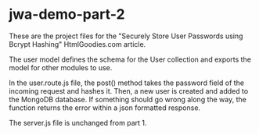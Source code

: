 # jwa-demo-part-2
These are the project files for the "Securely Store User Passwords using Bcrypt Hashing" HtmlGoodies.com article. 

The user model defines the schema for the User collection and exports the model for other modules to use.

In the user.route.js file, the post() method takes the password field of the incoming request and hashes it. Then, a new user is created and added to the MongoDB database. If something should go wrong along the way, the function returns the error within a json formatted response.

The server.js file is unchanged from part 1.
